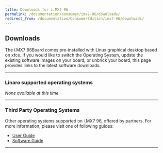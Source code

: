 ```yaml
---
title: Downloads for i.MX7 96
permalink: /documentation/consumer/imx7-96/downloads/
redirect_from: /documentation/ConsumerEdition/imx7-96/downloads/
---
```

## Downloads

The i.MX7 96Board comes pre-installed with Linux graphical desktop based on xfce. If you would like to switch the Operating System, update the existing software images on your board, or unbrick your board, this page provides links to the latest software downloads.

***

### Linaro supported operating systems

*None available at this time*

***

### Third Party Operating Systems

Other operating systems supported on i.MX7 96, offered by partners. For more information, please visit one of following guides:

- [User Guide](../guides/user-guide.md)
- [Software Guide](../guides/software-guide.md)

***

